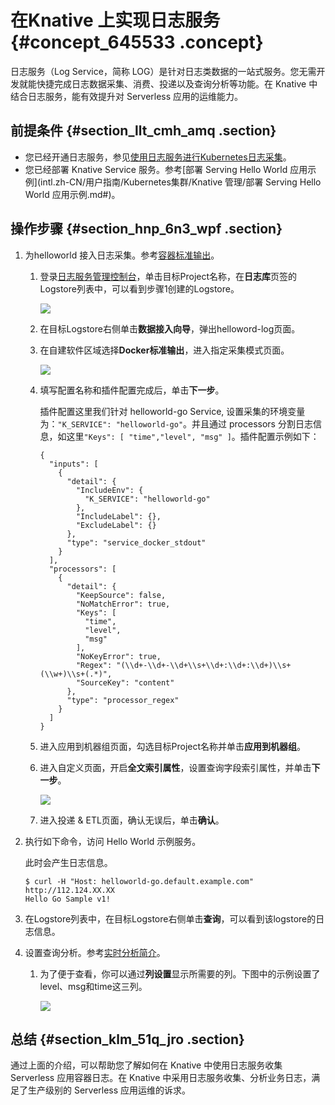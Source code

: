 # 在Knative 上实现日志服务 {#concept_645533 .concept}

日志服务（Log Service，简称 LOG）是针对日志类数据的一站式服务。您无需开发就能快捷完成日志数据采集、消费、投递以及查询分析等功能。在 Knative 中结合日志服务，能有效提升对 Serverless 应用的运维能力。

## 前提条件 {#section_llt_cmh_amq .section}

-   您已经开通日志服务，参见[使用日志服务进行Kubernetes日志采集](intl.zh-CN/用户指南/Kubernetes集群/日志管理/使用日志服务进行Kubernetes日志采集.md#)。
-   您已经部署 Knative Service 服务。参考[部署 Serving Hello World 应用示例](intl.zh-CN/用户指南/Kubernetes集群/Knative 管理/部署 Serving Hello World 应用示例.md#)。

## 操作步骤 {#section_hnp_6n3_wpf .section}

1.  为helloworld 接入日志采集。参考[容器标准输出](../../../../intl.zh-CN/用户指南/Logtail采集/容器日志采集/容器标准输出.md#)。
    1.  登录[日志服务管理控制台](http://sls.console.aliyun.com/)，单击目标Project名称，在**日志库**页签的Logstore列表中，可以看到步骤1创建的Logstore。

        ![](http://static-aliyun-doc.oss-cn-hangzhou.aliyuncs.com/assets/img/545058/156076828449476_zh-CN.png)

    2.  在目标Logstore右侧单击**数据接入向导**，弹出helloword-log页面。
    3.  在自建软件区域选择**Docker标准输出**，进入指定采集模式页面。

        ![](http://static-aliyun-doc.oss-cn-hangzhou.aliyuncs.com/assets/img/545058/156076828449477_zh-CN.png)

    4.  填写配置名称和插件配置完成后，单击**下一步**。

        插件配置这里我们针对 helloworld-go Service, 设置采集的环境变量为：`"K_SERVICE": "helloworld-go"`。并且通过 processors 分割日志信息，如这里`"Keys": [ "time","level", "msg" ]`。插件配置示例如下：

        ``` {#codeblock_qnx_9x4_ngl}
        {
          "inputs": [
            {
              "detail": {
                "IncludeEnv": {
                  "K_SERVICE": "helloworld-go"
                },
                "IncludeLabel": {},
                "ExcludeLabel": {}
              },
              "type": "service_docker_stdout"
            }
          ],
          "processors": [
            {
              "detail": {
                "KeepSource": false,
                "NoMatchError": true,
                "Keys": [
                  "time",
                  "level",
                  "msg"
                ],
                "NoKeyError": true,
                "Regex": "(\\d+-\\d+-\\d+\\s+\\d+:\\d+:\\d+)\\s+(\\w+)\\s+(.*)",
                "SourceKey": "content"
              },
              "type": "processor_regex"
            }
          ]
        }
        ```

    5.  进入应用到机器组页面，勾选目标Project名称并单击**应用到机器组**。
    6.  进入自定义页面，开启**全文索引属性**，设置查询字段索引属性，并单击**下一步**。

        ![](http://static-aliyun-doc.oss-cn-hangzhou.aliyuncs.com/assets/img/545058/156076828449478_zh-CN.png)

    7.  进入投递 & ETL页面，确认无误后，单击**确认**。
2.  执行如下命令，访问 Hello World 示例服务。

    此时会产生日志信息。

    ``` {#codeblock_pwb_eso_4ep}
    $ curl -H "Host: helloworld-go.default.example.com" http://112.124.XX.XX
    Hello Go Sample v1!
    ```

3.  在Logstore列表中，在目标Logstore右侧单击**查询**，可以看到该logstore的日志信息。
4.  设置查询分析。参考[实时分析简介](../../../../intl.zh-CN/用户指南/查询与分析/实时分析简介.md#)。
    1.  为了便于查看，你可以通过**列设置**显示所需要的列。下图中的示例设置了level、msg和time这三列。

        ![](http://static-aliyun-doc.oss-cn-hangzhou.aliyuncs.com/assets/img/545058/156076828549479_zh-CN.png)


## 总结 {#section_klm_51q_jro .section}

通过上面的介绍，可以帮助您了解如何在 Knative 中使用日志服务收集 Serverless 应用容器日志。在 Knative 中采用日志服务收集、分析业务日志，满足了生产级别的 Serverless 应用运维的诉求。

